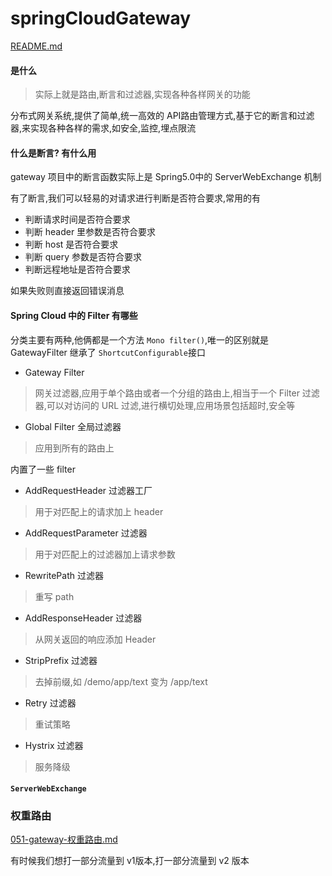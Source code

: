 # springCloudGateway

 [README.md](../05-spring-cloud-documentation/32-SpringCloud与网关中间件/02-spring-cloud-gateway/README.md) 

#### 是什么

> 实际上就是路由,断言和过滤器,实现各种各样网关的功能

分布式网关系统,提供了简单,统一高效的 API路由管理方式,基于它的断言和过滤器,来实现各种各样的需求,如安全,监控,埋点限流

#### 什么是断言? 有什么用

gateway 项目中的断言函数实际上是 Spring5.0中的 ServerWebExchange 机制

有了断言,我们可以轻易的对请求进行判断是否符合要求,常用的有

- 判断请求时间是否符合要求
- 判断 header 里参数是否符合要求
- 判断 host 是否符合要求
- 判断 query 参数是否符合要求
- 判断远程地址是否符合要求

如果失败则直接返回错误消息

#### Spring Cloud  中的 Filter 有哪些

分类主要有两种,他俩都是一个方法 `Mono filter()`,唯一的区别就是 GatewayFilter 继承了 `ShortcutConfigurable`接口

- Gateway Filter 

> 网关过滤器,应用于单个路由或者一个分组的路由上,相当于一个 Filter 过滤器,可以对访问的 URL 过滤,进行横切处理,应用场景包括超时,安全等

- Global Filter 全局过滤器

> 应用到所有的路由上

内置了一些 filter 

- AddRequestHeader 过滤器工厂

> 用于对匹配上的请求加上 header

- AddRequestParameter 过滤器

> 用于对匹配上的过滤器加上请求参数

- RewritePath 过滤器

> 重写 path 

- AddResponseHeader 过滤器

> 从网关返回的响应添加 Header

- StripPrefix 过滤器

> 去掉前缀,如 /demo/app/text 变为 /app/text

- Retry 过滤器

> 重试策略

- Hystrix 过滤器

> 服务降级

#### `ServerWebExchange`

### 权重路由

 [051-gateway-权重路由.md](../05-spring-cloud-documentation/32-SpringCloud与网关中间件/02-spring-cloud-gateway/051-gateway-权重路由.md) 

有时候我们想打一部分流量到 v1版本,打一部分流量到 v2 版本